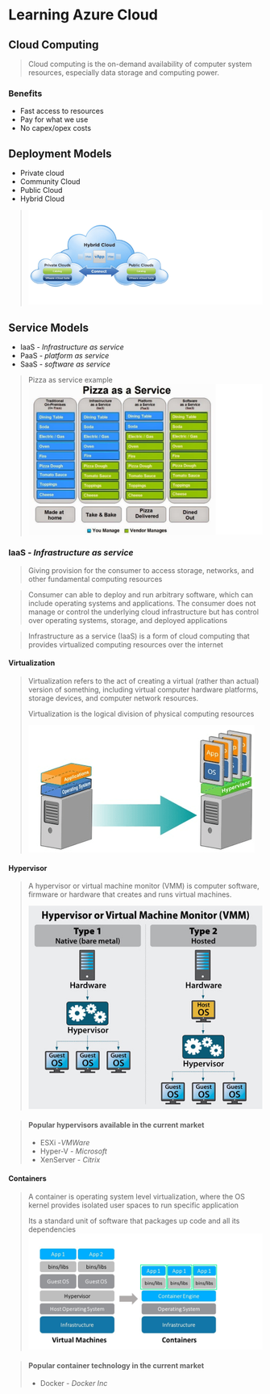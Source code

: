 # Learning Azure Cloud 

## Cloud Computing
>Cloud computing is the on-demand availability of computer system resources, especially data storage and computing power. 

### Benefits
 - Fast access to resources
 - Pay for what we use
 - No capex/opex costs

## Deployment Models
- Private cloud
- Community Cloud
- Public Cloud
- Hybrid Cloud
>![enter image description here](images/pvtCloudPublic.png)

## Service Models
- IaaS  - *Infrastructure as service*
- PaaS - *platform as service*
- SaaS - *software as service*

>Pizza as service example
>![enter image description here](images/Pizza.png)

### IaaS  - *Infrastructure as service*
> Giving provision for the consumer to access storage, networks, and other fundamental computing resources 

> Consumer can able to deploy and run arbitrary software, which can include operating systems and applications. The consumer does not manage or control the underlying cloud infrastructure but has control over operating systems, storage, and deployed applications

> Infrastructure as a service (IaaS) is a form of cloud computing that provides virtualized computing resources over the internet

#### Virtualization
>Virtualization refers to the act of creating a virtual (rather than actual) version of something, including virtual computer hardware platforms, storage devices, and computer network resources.
>
>Virtualization is the logical division of physical computing resources
>
> ![enter image description here](images/cloud-os.png)

#### Hypervisor
>A hypervisor or virtual machine monitor (VMM) is computer software, firmware or hardware that creates and runs virtual machines. 
>
> ![enter image description here](images/hypervisor-2.jpg)

>#### Popular hypervisors available in the current market
> - ESXi -*VMWare*
> - Hyper-V - *Microsoft*
> - XenServer - *Citrix*

#### Containers
>A container is operating system level virtualization, where the OS kernel provides isolated user spaces to run specific application 
>
>Its a standard unit of software that packages up code and all its dependencies 
>![enter image description here](images/ContianersArch.jpeg)

>#### Popular container technology in the current market
> - Docker - *Docker Inc*

